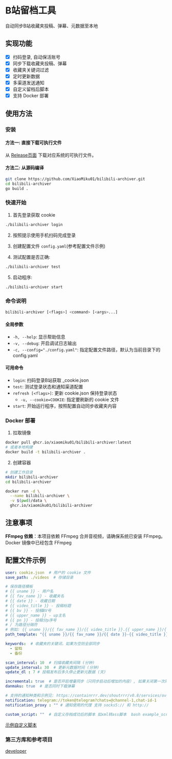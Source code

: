 # B站留档工具  

自动同步B站收藏夹投稿、弹幕、元数据至本地  

## 实现功能

- [x] 扫码登录, 自动保活账号
- [x] 同步下载收藏夹投稿、弹幕
- [x] 收藏夹关键词过滤
- [x] 定时更新数据
- [x] 多渠道发送通知
- [x] 自定义留档后脚本
- [x] 支持 Docker 部署

## 使用方法

### 安装

#### 方法一: 直接下载可执行文件

从 [Release页面](https://github.com/你的用户名/bilibili-archiver/releases) 下载对应系统的可执行文件。

#### 方法二: 从源码编译

```bash
git clone https://github.com/XiaoMiku01/bilibili-archiver.git
cd bilibili-archiver
go build .
```


### 快速开始

1. 首先登录获取 cookie

```bash
./bilibili-archiver login
```

2. 按照提示使用手机扫码完成登录

3. 创建配置文件 `config.yaml`(参考配置文件示例)

4. 测试配置是否正确:

```bash
./bilibili-archiver test
```

5. 启动程序:

```bash
./bilibili-archiver start
```

### 命令说明

```bash
bilibili-archiver [<flags>] <command> [<args>...]
```

#### 全局参数

- `-h, --help`: 显示帮助信息
- `-v, --debug`: 开启调试日志输出
- `-c, --config="./config.yaml"`: 指定配置文件路径，默认为当前目录下的 config.yaml

#### 可用命令

- `login`: 扫码登录B站获取 <uid>_cookie.json
- `test`: 测试登录状态和通知渠道配置
- `refresh [<flags>]`: 更新 cookie.json 保持登录状态
  - `-u, --cookie=COOKIE`: 指定要刷新的 cookie 文件
- `start`: 开始运行程序，按照配置自动同步收藏夹内容

### Docker 部署

1. 拉取镜像

```bash
docker pull ghcr.io/xiaomiku01/bilibili-archiver:latest
# 或者本地构建
docker build -t bilibili-archiver .
```

2. 创建容器

```bash
# 创建工作目录
mkdir bilibili-archiver 
cd bilibili-archiver

docker run -d \
  --name bilibili-archiver \
  -v $(pwd)/data \
  ghcr.io/xiaomiku01/bilibili-archiver
```

## 注意事项

**FFmpeg 依赖**：本项目依赖 FFmpeg 合并音视频，请确保系统已安装 FFmpeg。  
Docker 镜像中已经包含 FFmpeg 


## 配置文件示例  

```yaml
user: cookie.json  # 用户的 cookie 文件
save_path: ./videos  # 存储目录

# 保存路径模板
# {{ uname }} - 用户名
# {{ fav_name }} - 收藏夹名
# {{ date }} - 收藏日期
# {{ video_title }} - 投稿标题
# {{ bv }} - 投稿BV号
# {{ upper_name }} - up主名
# {{ pn }} - 投稿分p序号
# / 为路径分隔符
# 例如: {{ uname }}/{{ fav_name }}/{{ video_title }}.{{ upper_name }}/{{ bv }}-P{{ pn }}[{{ video_quality }}]
path_template: "{{ uname }}/{{ fav_name }}/{{ date }}-{{ video_title }}.{{ upper_name }}/{{ bv }}-P{{ pn }}"

keywords:  # 收藏夹的关键词，如果为空则全部同步
  - 留档
  - 备份

scan_interval: 10  # 扫描收藏夹间隔 (分钟)
update_interval: 30  # 更新元数据时间 (分钟)
update_dl : 7 # 投稿发布后多久停止更新元数据 (天)

incremental: true  # 是否开启增量同步（只同步启动后增加的内容）, 如果关闭第一次同步会同步所有投稿
danmaku: true  # 是否同时下载弹幕

# 支持的通知种类和示例见: https://containrrr.dev/shoutrrr/v0.8/services/overview/
notification: telegram://token@telegram?chats=@channel-1,chat-id-1
notification_proxy : "" # 通知使用的代理 支持 socks5:// 和 http://

custom_script: ""  # 自定义存档成功后的脚本 如xml转ass脚本  bash example_script/xml2ass.sh 

```

[示例自定义脚本](./example_script/)

### 第三方库和参考项目  

[developer](./developer.md)

